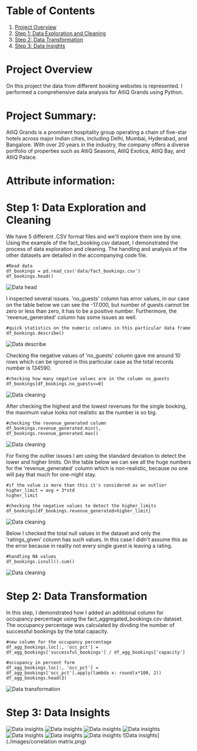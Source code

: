 # Table of Contents
1. [Project Overview](#ch1)
1. [Step 1: Data Exploration and Cleaning](#ch3)
1. [Step 2: Data Transformation](#ch4)
1. [Step 3: Data Insights](#ch5)

<a id="ch1"></a>
# Project Overview
On this project the data from different booking websites is represented. 
I performed a comprehensive data analysis for AtliQ Grands using Python.
# **Project Summary:**
AtliQ Grands is a prominent hospitality group operating a chain of five-star hotels across major Indian cities, 
including Delhi, Mumbai, Hyderabad, and Bangalore. With over 20 years in the industry, the company offers 
a diverse portfolio of properties such as AtliQ Seasons, AtliQ Exotica, AtliQ Bay, and AtliQ Palace.
# Attribute information:

<a id="ch3"></a>
# Step 1: Data Exploration and Cleaning
We have 5 different .CSV format files and we'll explore them one by one. 
Using the example of the fact_booking.csv dataset, I demonstrated the process of data exploration and cleaning. 
The handling and analysis of the other datasets are detailed in the accompanying code file. 
```
#Read data
df_bookings = pd.read_csv('data/fact_bookings.csv')
df_bookings.head()
```
![Data head](./images/1.df_booking_head.png)


I inspected several issues. 'no_guests' column has error values, in our case on the table below we can see the -17.000, but number of guests cannot be zero or less than zero, it has to be a positive number. Furthermore, the 'revenue_generated' column has some issues as well.

```
#quick statistics on the numeric columns in this particular data frame
df_bookings.describe()
```
![Data describe](./images/2.df_booking_describe.png)

Checking the negative values of 'no_guests' column gave me around 10 rows which can be ignored in this particular case as the total records number is 134590.
```
#checking how many negative values are in the column no_guests
df_bookings[df_bookings.no_guests<=0]
```
![Data cleaning](./images/3.df_booking_no_guests_negative.png)

After checking the highest and the lowest revenues for the single booking, the maximum value looks not realistic as the number is so big.
```
#checking the revenue_generated column
df_bookings.revenue_generated.min(), df_bookings.revenue_generated.max()
```
![Data cleaning](./images/4.df_booking_revenue.png)

For fixing the outlier issues I am using the standard deviation to detect the lower and higher limits. 
On the table below we can see all the huge numbers for the 'revenue_generated' column which is non-realistic, 
because no one will pay that much for one-night stay.
```
#if the value is more than this it's considered as an outlier
higher_limit = avg + 3*std
higher_limit

#checking the negative values to detect the higher_limits
df_bookings[df_bookings.revenue_generated>higher_limit]
```
![Data cleaning](./images/5.df_booking_higher_limit.png)

Below I checked the total null values in the dataset and only the 'ratings_given' column has such values. 
In this case I didn't assume this as the error because in reality not every single guest is leaving a rating.
```
#handling NA values
df_bookings.isnull().sum()
```
![Data cleaning](./images/6.df_bookings_NA.png)

<a id="ch4"></a>
# Step 2: Data Transformation
In this step, I demonstrated how I added an additional column for occupancy percentage using the 
fact_aggregated_bookings.csv dataset. 
The occupancy percentage was calculated by dividing the number of successful bookings by the total capacity.
```
#new column for the occupancy percentage
df_agg_bookings.loc[:, 'occ_pct'] = df_agg_bookings['successful_bookings'] / df_agg_bookings['capacity']

#occupancy in percent form
df_agg_bookings.loc[:, 'occ_pct'] = df_agg_bookings['occ_pct'].apply(lambda x: round(x*100, 2))
df_agg_bookings.head(3)
```
![Data transformation](./images/7.occ_ptg.png)

<a id="ch5"></a>
# Step 3: Data Insights
![Data insights](./images/8.booking_count.png)
![Data insights](./images/9.avg_occ_rate.png)
![Data insights](./images/10.avg_room_occ.png)
![Data insights](./images/11.avg_occ_daytype.png)
![Data insights](./images/12.occ_trends_byweek.png)
![Data insights](./images/13.occ_daytype.png)
![Data insights](./images/14.total_capacity.png)
![Data insights](./images/correlation matrix.png)